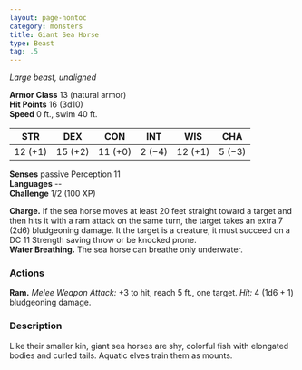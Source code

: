 ```yaml
---
layout: page-nontoc
category: monsters
title: Giant Sea Horse
type: Beast
tag: .5
---
```

_Large beast, unaligned_

**Armor Class** 13 (natural armor)    
**Hit Points** 16 (3d10)    
**Speed** 0 ft., swim 40 ft. 

| STR     | DEX     | CON     | INT     | WIS     | CHA     |
|---------|---------|---------|---------|---------|---------|
| 12 (+1) | 15 (+2) | 11 (+0) | 2 (−4)  | 12 (+1) | 5 (−3)  |  

**Senses** passive Perception 11    
**Languages** --    
**Challenge** 1/2 (100 XP) 

**Charge.** If the sea horse moves at least 20 feet straight toward a target and then hits it with a ram attack on the same turn, the target takes an extra 7 (2d6) bludgeoning damage. It the target is a creature, it must succeed on a DC 11 Strength saving throw or be knocked prone.    
**Water Breathing.** The sea horse can breathe only underwater. 

### Actions 
**Ram.** _Melee Weapon Attack:_ +3 to hit, reach 5 ft., one target. _Hit:_ 4 (1d6 + 1) bludgeoning damage. 

### Description
Like their smaller kin, giant sea horses are shy, colorful fish with elongated bodies and curled tails. Aquatic elves train them as mounts. 